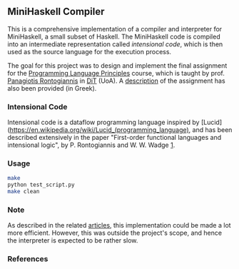 ## MiniHaskell Compiler

This is a comprehensive implementation of a compiler and interpreter for MiniHaskell, a small subset of Haskell. The MiniHaskell code is compiled into an intermediate representation called _intensional code_, which is then used as the source language for the execution process.

The goal for this project was to design and implement the final assignment for the [Programming Language Principles](https://cgi.di.uoa.gr/~prondo/LANGUAGES/languages.html) course, which is taught by prof. [Panagiotis Rontogiannis](https://cgi.di.uoa.gr/~prondo/) in [DiT](https://www.di.uoa.gr/) (UoA). A [description](project22-23.pdf) of the assignment has also been provided (in Greek).

### Intensional Code

Intensional code is a dataflow programming language inspired by [Lucid](https://en.wikipedia.org/wiki/Lucid_(programming_language), and has been described extensively in the paper "First-order functional languages and intensional logic", by P. Rontogiannis and W. W. Wadge [1].

### Usage

```bash
make
python test_script.py
make clean
```

### Note

As described in the related [articles](pdfs), this implementation could be made a lot more efficient. However, this was outside the project's scope, and hence the interpreter is expected to be rather slow.

### References

[1]: https://www.cambridge.org/core/services/aop-cambridge-core/content/view/CDA5800533BC35832DDC9587E15EFCE0/S0956796897002633a.pdf/firstorder_functional_languages_and_intensional_logic.pdf
